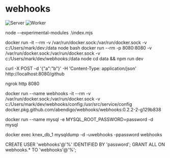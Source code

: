 ﻿# webhooks

![Server](https://github.com/abendigo/webhooks/workflows/Server/badge.svg?branch=master)
![Worker](https://github.com/abendigo/webhooks/workflows/Worker/badge.svg?branch=master)

node --experimental-modules .\index.mjs

docker run -it --rm -v /var/run/docker.sock:/var/run/docker.sock -v c:/Users/mark/dev:/data node bash
docker run --rm -p 8080:8080 -v /var/run/docker.sock:/var/run/docker.sock -v c:/Users/mark/dev/webhooks:/data node cd data && npm run dev

curl -X POST -d '{"a":"b"}' -H 'Content-Type: application/json' http://localhost:8080/github

ngrok http 8080

docker run --name webhooks -it --rm -v /var/run/docker.sock:/var/run/docker.sock -v c:/Users/mark/dev/webhooks/config:/usr/src/service/config docker.pkg.github.com/abendigo/webhooks/webhooks:0.2.2-2-g129b838

docker run --name mysql -e MYSQL_ROOT_PASSWORD=password -d mysql

docker exec knex_db_1 mysqldump -d -uwebhooks -ppassword webhooks

CREATE USER 'webhooks'@'%' IDENTIFIED BY 'password';
GRANT ALL ON webhooks.\* TO 'webhooks'@'%';
